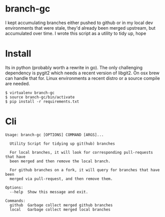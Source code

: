 # branch-gc

I kept accumulating branches either pushed to github or in my local dev
environments that were stale, they'd already been merged upstream, but
accumulated over time. I wrote this script as a utility to tidy up, hope


# Install

Its in python (probably worth a rewrite in go). The only challenging
dependency is pygit2 which needs a recent version of libgit2. On osx
brew can handle that for. Linux environments a recent distro or a source
compile are needed.

```
$ virtualenv branch-gc
$ source branch-gc/bin/activate
$ pip install -r requirements.txt
```


# Cli

```
Usage: branch-gc [OPTIONS] COMMAND [ARGS]...

  Utility Script for tidying up git(hub) branches

  For local branches, it will look for corresponding pull-requests that have
  been merged and then remove the local branch.

  For github branches on a fork, it will query for branches that have been
  merged via pull-request, and then remove them.

Options:
  --help  Show this message and exit.

Commands:
  github  Garbage collect merged github branches
  local   Garbage collect merged local branches
```
